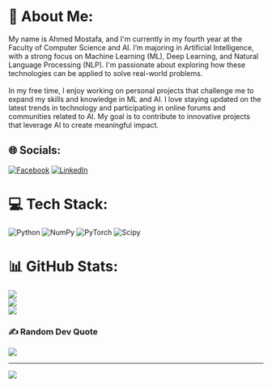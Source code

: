 # 💫 About Me:
My name is Ahmed Mostafa, and I'm currently in my fourth year at the Faculty of Computer Science and AI. I’m majoring in Artificial Intelligence, with a strong focus on Machine Learning (ML), Deep Learning, and Natural Language Processing (NLP). I'm passionate about exploring how these technologies can be applied to solve real-world problems.<br><br>In my free time, I enjoy working on personal projects that challenge me to expand my skills and knowledge in ML and AI. I love staying updated on the latest trends in technology and participating in online forums and communities related to AI. My goal is to contribute to innovative projects that leverage AI to create meaningful impact.


## 🌐 Socials:
[![Facebook](https://img.shields.io/badge/Facebook-%231877F2.svg?logo=Facebook&logoColor=white)]([https://www.facebook.com/profile.php?id=100007459872106]) [![LinkedIn](https://img.shields.io/badge/LinkedIn-%230077B5.svg?logo=linkedin&logoColor=white)]([https://www.linkedin.com/in/ahmed-mostafa-010436248/]) 

# 💻 Tech Stack:
![Python](https://img.shields.io/badge/python-3670A0?style=for-the-badge&logo=python&logoColor=ffdd54) ![NumPy](https://img.shields.io/badge/numpy-%23013243.svg?style=for-the-badge&logo=numpy&logoColor=white) ![PyTorch](https://img.shields.io/badge/PyTorch-%23EE4C2C.svg?style=for-the-badge&logo=PyTorch&logoColor=white) ![Scipy](https://img.shields.io/badge/SciPy-%230C55A5.svg?style=for-the-badge&logo=scipy&logoColor=%white)
# 📊 GitHub Stats:
![](https://github-readme-stats.vercel.app/api?username=EngAhmed19&theme=dark&hide_border=false&include_all_commits=false&count_private=false)<br/>
![](https://github-readme-streak-stats.herokuapp.com/?user=EngAhmed19&theme=dark&hide_border=false)<br/>
![](https://github-readme-stats.vercel.app/api/top-langs/?username=EngAhmed19&theme=dark&hide_border=false&include_all_commits=false&count_private=false&layout=compact)

### ✍️ Random Dev Quote
![](https://quotes-github-readme.vercel.app/api?type=horizontal&theme=radical)

---
[![](https://visitcount.itsvg.in/api?id=EngAhmed19&icon=0&color=0)](https://visitcount.itsvg.in)

<!-- Proudly created with GPRM ( https://gprm.itsvg.in ) -->
